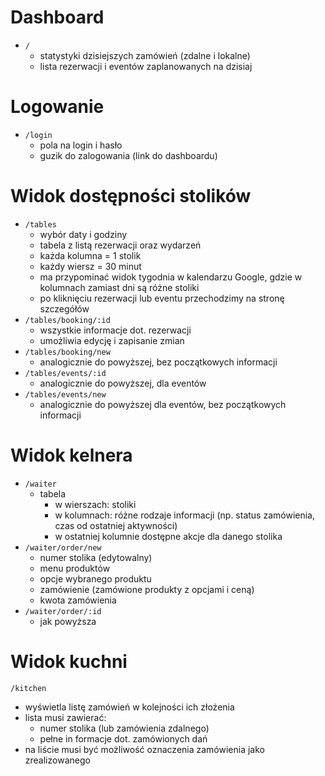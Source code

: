 # Dashboard

- `/`
  - statystyki dzisiejszych zamówień (zdalne i lokalne)
  - lista rezerwacji i eventów zaplanowanych na dzisiaj

# Logowanie

- `/login`
  - pola na login i hasło
  - guzik do zalogowania (link do dashboardu)

# Widok dostępności stolików

- `/tables`
  - wybór daty i godziny
  - tabela z listą rezerwacji oraz wydarzeń
  - każda kolumna = 1 stolik
  - każdy wiersz = 30 minut
  - ma przypominać widok tygodnia w kalendarzu Google, gdzie w kolumnach zamiast dni są różne stoliki
  - po kliknięciu rezerwacji lub eventu przechodzimy na stronę szczegółów
- `/tables/booking/:id`
  - wszystkie informacje dot. rezerwacji
  - umożliwia edycję i zapisanie zmian
- `/tables/booking/new`
  - analogicznie do powyższej, bez początkowych informacji
- `/tables/events/:id`
  - analogicznie do powyższej, dla eventów
- `/tables/events/new`
  - analogicznie do powyższej dla eventów, bez początkowych informacji


# Widok kelnera

- `/waiter`
  - tabela
    - w wierszach: stoliki
    - w kolumnach: różne rodzaje informacji (np. status zamówienia, czas od ostatniej aktywności)
    - w ostatniej kolumnie dostępne akcje dla danego stolika
- `/waiter/order/new`
  - numer stolika (edytowalny)
  - menu produktów
  - opcje wybranego produktu
  - zamówienie (zamówione produkty z opcjami i ceną)
  - kwota zamówienia
- `/waiter/order/:id`
  - jak powyższa

# Widok kuchni
`/kitchen`
  - wyświetla listę zamówień w kolejności ich złożenia
  - lista musi zawierać:
    - numer stolika (lub zamówienia zdalnego)
    - pełne in formacje dot. zamówionych dań
  - na liście musi być możliwość oznaczenia zamówienia jako zrealizowanego

